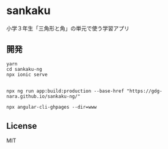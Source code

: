 # sankaku

小学３年生「三角形と角」の単元で使う学習アプリ

## 開発

```
yarn
cd sankaku-ng
npx ionic serve 
```

## 

```
npx ng run app:build:production --base-href "https://gdg-nara.github.io/sankaku-ng/"

npx angular-cli-ghpages --dir=www
```

## License

MIT
